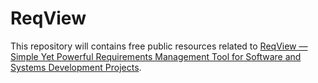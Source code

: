 ReqView
=======

This repository will contains free public resources related to [ReqView — Simple Yet Powerful Requirements Management Tool for Software and Systems Development Projects](https://reqview.com).
